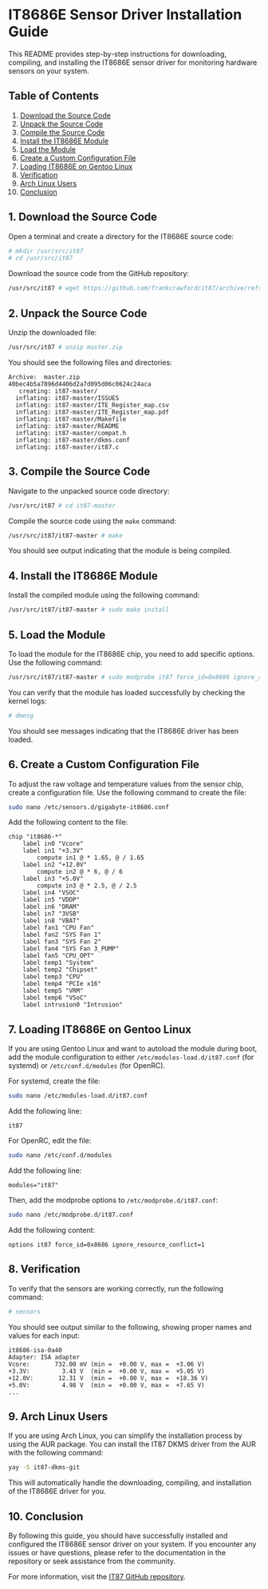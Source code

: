 # IT8686E Sensor Driver Installation Guide

This README provides step-by-step instructions for downloading, compiling, and installing the IT8686E sensor driver for monitoring hardware sensors on your system.

## Table of Contents

1. [Download the Source Code](#download-the-source-code)
2. [Unpack the Source Code](#unpack-the-source-code)
3. [Compile the Source Code](#compile-the-source-code)
4. [Install the IT8686E Module](#install-the-it8686e-module)
5. [Load the Module](#load-the-module)
6. [Create a Custom Configuration File](#create-a-custom-configuration-file)
7. [Loading IT8686E on Gentoo Linux](#loading-it8686e-on-gentoo-linux)
8. [Verification](#verification)
9. [Arch Linux Users](#arch-linux-users)
10. [Conclusion](#conclusion)

## 1. Download the Source Code

Open a terminal and create a directory for the IT8686E source code:

```bash
# mkdir /usr/src/it87
# cd /usr/src/it87
```

Download the source code from the GitHub repository:

```bash
/usr/src/it87 # wget https://github.com/frankcrawford/it87/archive/refs/heads/master.zip
```

## 2. Unpack the Source Code

Unzip the downloaded file:

```bash
/usr/src/it87 # unzip master.zip
```

You should see the following files and directories:

```
Archive:  master.zip
40bec4b5a7896d4406d2a7d095d06c0624c24aca
   creating: it87-master/
  inflating: it87-master/ISSUES
  inflating: it87-master/ITE_Register_map.csv
  inflating: it87-master/ITE_Register_map.pdf
  inflating: it87-master/Makefile
  inflating: it87-master/README
  inflating: it87-master/compat.h
  inflating: it87-master/dkms.conf
  inflating: it87-master/it87.c
```

## 3. Compile the Source Code

Navigate to the unpacked source code directory:

```bash
/usr/src/it87 # cd it87-master
```

Compile the source code using the `make` command:

```bash
/usr/src/it87/it87-master # make
```

You should see output indicating that the module is being compiled.

## 4. Install the IT8686E Module

Install the compiled module using the following command:

```bash
/usr/src/it87/it87-master # sudo make install
```

## 5. Load the Module

To load the module for the IT8686E chip, you need to add specific options. Use the following command:

```bash
/usr/src/it87/it87-master # sudo modprobe it87 force_id=0x8686 ignore_resource_conflict=1
```

You can verify that the module has loaded successfully by checking the kernel logs:

```bash
# dmesg
```

You should see messages indicating that the IT8686E driver has been loaded.

## 6. Create a Custom Configuration File

To adjust the raw voltage and temperature values from the sensor chip, create a configuration file. Use the following command to create the file:

```bash
sudo nano /etc/sensors.d/gigabyte-it8686.conf
```

Add the following content to the file:

```plaintext
chip "it8686-*"
    label in0 "Vcore"
    label in1 "+3.3V"
        compute in1 @ * 1.65, @ / 1.65
    label in2 "+12.0V"
        compute in2 @ * 6, @ / 6
    label in3 "+5.0V"
        compute in3 @ * 2.5, @ / 2.5
    label in4 "VSOC"
    label in5 "VDDP"
    label in6 "DRAM"
    label in7 "3VSB"
    label in8 "VBAT"
    label fan1 "CPU Fan"
    label fan2 "SYS Fan 1"
    label fan3 "SYS Fan 2"
    label fan4 "SYS Fan 3_PUMP"
    label fan5 "CPU_OPT"
    label temp1 "System"
    label temp2 "Chipset"
    label temp3 "CPU"
    label temp4 "PCIe x16"
    label temp5 "VRM"
    label temp6 "VSoC"
    label intrusion0 "Intrusion"
```

## 7. Loading IT8686E on Gentoo Linux

If you are using Gentoo Linux and want to autoload the module during boot, add the module configuration to either `/etc/modules-load.d/it87.conf` (for systemd) or `/etc/conf.d/modules` (for OpenRC).

For systemd, create the file:

```bash
sudo nano /etc/modules-load.d/it87.conf
```

Add the following line:

```plaintext
it87
```

For OpenRC, edit the file:

```bash
sudo nano /etc/conf.d/modules
```

Add the following line:

```plaintext
modules="it87"
```

Then, add the modprobe options to `/etc/modprobe.d/it87.conf`:

```bash
sudo nano /etc/modprobe.d/it87.conf
```

Add the following content:

```plaintext
options it87 force_id=0x8686 ignore_resource_conflict=1
```

## 8. Verification

To verify that the sensors are working correctly, run the following command:

```bash
# sensors
```

You should see output similar to the following, showing proper names and values for each input:

```
it8686-isa-0a40
Adapter: ISA adapter
Vcore:       732.00 mV (min =  +0.00 V, max =  +3.06 V)
+3.3V:         3.43 V  (min =  +0.00 V, max =  +5.05 V)
+12.0V:       12.31 V  (min =  +0.00 V, max =  +18.36 V)
+5.0V:         4.98 V  (min =  +0.00 V, max =  +7.65 V)
...
```

## 9. Arch Linux Users

If you are using Arch Linux, you can simplify the installation process by using the AUR package. You can install the IT87 DKMS driver from the AUR with the following command:

```bash
yay -S it87-dkms-git
```

This will automatically handle the downloading, compiling, and installation of the IT8686E driver for you.

## 10. Conclusion

By following this guide, you should have successfully installed and configured the IT8686E sensor driver on your system. If you encounter any issues or have questions, please refer to the documentation in the repository or seek assistance from the community.

For more information, visit the [IT87 GitHub repository](https://github.com/frankcrawford/it87).
